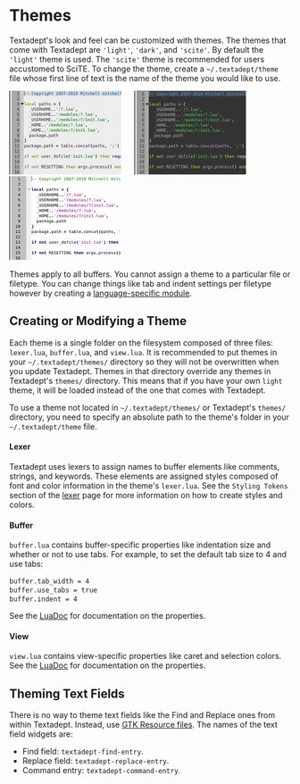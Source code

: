 # Themes

Textadept's look and feel can be customized with themes. The themes that come
with Textadept are `'light'`, `'dark'`, and `'scite'`. By default the `'light'`
theme is used. The `'scite'` theme is recommended for users accustomed to SciTE.
To change the theme, create a `~/.textadept/theme` file whose first line of text
is the name of the theme you would like to use.

![Light Theme](images/lighttheme.png)
&nbsp;&nbsp;&nbsp;&nbsp;
![Dark Theme](images/darktheme.png)
&nbsp;&nbsp;&nbsp;&nbsp;
![SciTE Theme](images/scitetheme.png)

Themes apply to all buffers. You cannot assign a theme to a particular file or
filetype. You can change things like tab and indent settings per filetype
however by creating a [language-specific
module](7_Modules.html#buffer_properties).

## Creating or Modifying a Theme

Each theme is a single folder on the filesystem composed of three files:
`lexer.lua`, `buffer.lua`, and `view.lua`. It is recommended to put themes in
your `~/.textadept/themes/` directory so they will not be overwritten when you
update Textadept. Themes in that directory override any themes in Textadept's
`themes/` directory. This means that if you have your own `light` theme, it will
be loaded instead of the one that comes with Textadept.

To use a theme not located in `~/.textadept/themes/` or Textadept's `themes/`
directory, you need to specify an absolute path to the theme's folder in your
`~/.textadept/theme` file.

#### Lexer

Textadept uses lexers to assign names to buffer elements like comments, strings,
and keywords. These elements are assigned styles composed of font and color
information in the theme's `lexer.lua`. See the `Styling Tokens` section of the
[lexer](../modules/lexer.html) page for more information on how to create styles
and colors.

#### Buffer

`buffer.lua` contains buffer-specific properties like indentation size and
whether or not to use tabs. For example, to set the default tab size to 4 and
use tabs:

    buffer.tab_width = 4
    buffer.use_tabs = true
    buffer.indent = 4

See the [LuaDoc](../modules/buffer.html) for documentation on the properties.

#### View

`view.lua` contains view-specific properties like caret and selection colors.
See the [LuaDoc](../modules/buffer.html) for documentation on the properties.

## Theming Text Fields

There is no way to theme text fields like the Find and Replace ones from within
Textadept. Instead, use [GTK Resource files][gtkrc]. The names of the text field
widgets are:

* Find field: `textadept-find-entry`.
* Replace field: `textadept-replace-entry`.
* Command entry: `textadept-command-entry`.

[gtkrc]: http://library.gnome.org/devel/gtk/stable/gtk-Resource-Files.html
